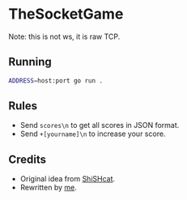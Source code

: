 # TheSocketGame

Note: this is not ws, it is raw TCP.

## Running

```bash
ADDRESS=host:port go run .
```

## Rules

- Send `scores\n` to get all scores in JSON format.
- Send `+[yourname]\n` to increase your score.

## Credits

- Original idea from [ShiSHcat](https://github.com/ShiSHcat).
- Rewritten by [me](https://github.com/rojserbest).
